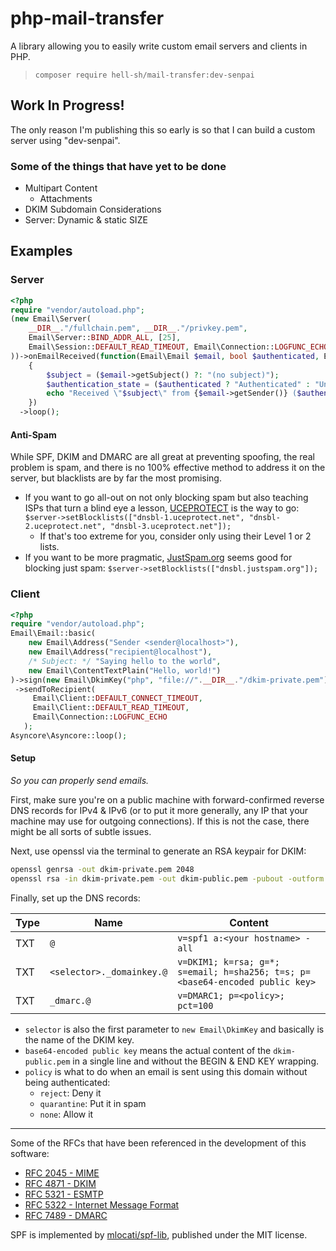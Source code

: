 # php-mail-transfer

A library allowing you to easily write custom email servers and clients in PHP.

> `composer require hell-sh/mail-transfer:dev-senpai`

## Work In Progress!

The only reason I'm publishing this so early is so that I can build a custom server using "dev-senpai".

### Some of the things that have yet to be done

- Multipart Content
  - Attachments
- DKIM Subdomain Considerations
- Server: Dynamic & static SIZE

## Examples

### Server

```PHP
<?php
require "vendor/autoload.php";
(new Email\Server(
    __DIR__."/fullchain.pem", __DIR__."/privkey.pem",
    Email\Server::BIND_ADDR_ALL, [25],
    Email\Session::DEFAULT_READ_TIMEOUT, Email\Connection::LOGFUNC_ECHO
))->onEmailReceived(function(Email\Email $email, bool $authenticated, Email\Session $sender)
    {
        $subject = ($email->getSubject() ?: "(no subject)");
        $authentication_state = ($authenticated ? "Authenticated" : "Unauthenticated");
        echo "Received \"$subject\" from {$email->getSender()} ($authentication_state)".PHP_EOL;
    })
  ->loop();
```

#### Anti-Spam

While SPF, DKIM and DMARC are all great at preventing spoofing, the real problem is spam, and there is no 100% effective method to address it on the server, but blacklists are by far the most promising.

- If you want to go all-out on not only blocking spam but also teaching ISPs that turn a blind eye a lesson, [UCEPROTECT](https://www.uceprotect.net/) is the way to go: `$server->setBlocklists(["dnsbl-1.uceprotect.net", "dnsbl-2.uceprotect.net", "dnsbl-3.uceprotect.net"]);`
    - If that's too extreme for you, consider only using their Level 1 or 2 lists.
- If you want to be more pragmatic, [JustSpam.org](http://www.justspam.org/) seems good for blocking just spam: `$server->setBlocklists(["dnsbl.justspam.org"]);`

### Client

```PHP
<?php
require "vendor/autoload.php";
Email\Email::basic(
    new Email\Address("Sender <sender@localhost>"),
    new Email\Address("recipient@localhost"),
    /* Subject: */ "Saying hello to the world",
    new Email\ContentTextPlain("Hello, world!")
)->sign(new Email\DkimKey("php", "file://".__DIR__."/dkim-private.pem"))
 ->sendToRecipient(
     Email\Client::DEFAULT_CONNECT_TIMEOUT,
     Email\Client::DEFAULT_READ_TIMEOUT,
     Email\Connection::LOGFUNC_ECHO
   );
Asyncore\Asyncore::loop();
```

#### Setup

*So you can properly send emails.*

First, make sure you're on a public machine with forward-confirmed reverse DNS records for IPv4 & IPv6 (or to put it more generally, any IP that your machine may use for outgoing connections). If this is not the case, there might be all sorts of subtle issues.

Next, use openssl via the terminal to generate an RSA keypair for DKIM:

```BASH
openssl genrsa -out dkim-private.pem 2048
openssl rsa -in dkim-private.pem -out dkim-public.pem -pubout -outform PEM
```

Finally, set up the DNS records:

| Type | Name | Content |
| --- | --- | --- |
| TXT | `@` | `v=spf1 a:<your hostname> -all` |
| TXT | `<selector>._domainkey.@` | `v=DKIM1; k=rsa; g=*; s=email; h=sha256; t=s; p=<base64-encoded public key>` |
| TXT | `_dmarc.@` | `v=DMARC1; p=<policy>; pct=100` |

- `selector` is also the first parameter to `new Email\DkimKey` and basically is the name of the DKIM key.
- `base64-encoded public key` means the actual content of the `dkim-public.pem` in a single line and without the BEGIN & END KEY wrapping.
- `policy` is what to do when an email is sent using this domain without being authenticated:
    - `reject`: Deny it
    - `quarantine`: Put it in spam
    - `none`: Allow it

---

Some of the RFCs that have been referenced in the development of this software:

- [RFC 2045 - MIME](https://tools.ietf.org/html/rfc2045)
- [RFC 4871 - DKIM](https://tools.ietf.org/html/rfc4871)
- [RFC 5321 - ESMTP](https://tools.ietf.org/html/rfc5321)
- [RFC 5322 - Internet Message Format](https://tools.ietf.org/html/rfc5322)
- [RFC 7489 - DMARC](https://tools.ietf.org/html/rfc7489)

SPF is implemented by [mlocati/spf-lib](https://github.com/mlocati/spf-lib), published under the MIT license.
